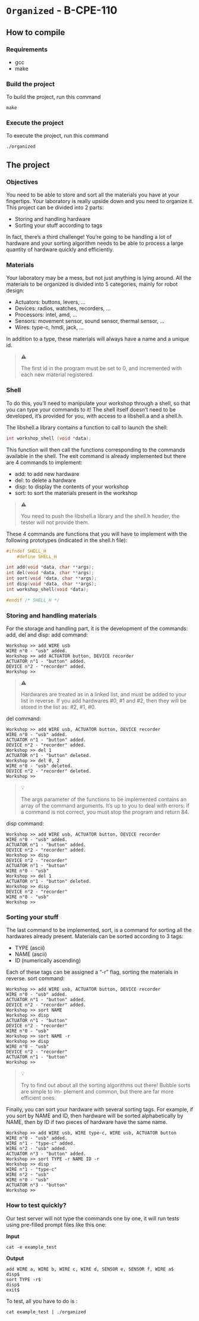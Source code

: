 # `Organized` - B-CPE-110

## How to compile

### Requirements
* gcc
* make

### Build the project

To build the project, run this command
```shell
make
```

### Execute the project

To execute the project, run this command
```shell
./organized
```

## The project

### Objectives
You need to be able to store and sort all the materials you have at your fingertips.
Your laboratory is really upside down and you need to organize it. This project can be divided
into 2 parts:
* Storing and handling hardware
* Sorting your stuff according to tags

In fact, there’s a third challenge! You’re going to be handling a lot of hardware and your sorting
algorithm needs to be able to process a large quantity of hardware quickly and efficiently.

### Materials

Your laboratory may be a mess, but not just anything is lying around. All the materials to be
organized is divided into 5 categories, mainly for robot design:
* Actuators: buttons, levers, ...
* Devices: radios, watches, recorders, ...
* Processors: intel, amd, ...
* Sensors: movement sensor, sound sensor, thermal sensor, ...
* Wires: type-c, hmdi, jack, ...

In addition to a type, these materials will always have a name and a unique id.

> ⚠️
> 
> The first id in the program must be set to 0, and incremented with each new material
registered.

### Shell

To do this, you’ll need to manipulate your workshop through a shell, so that you can type your
commands to it! The shell itself doesn’t need to be developed, it’s provided for you, with access
to a libshell.a and a shell.h.

The libshell.a library contains a function to call to launch the shell:
```c
int workshop_shell (void *data);
```

This function will then call the functions corresponding to the commands available in the shell.
The exit command is already implemented but there are 4 commands to implement:
* add: to add new hardware
* del: to delete a hardware
* disp: to display the contents of your workshop
* sort: to sort the materials present in the workshop

> ⚠️
>
> You need to push the libshell.a library and the shell.h header, the tester will not provide
them.

These 4 commands are functions that you will have to implement with the following prototypes
(indicated in the shell.h file):
```c
#ifndef SHELL_H
    #define SHELL_H

int add(void *data, char **args);
int del(void *data, char **args);
int sort(void *data, char **args);
int disp(void *data, char **args);
int workshop_shell(void *data);

#endif /* SHELL_H */
```

### Storing and handling materials

For the storage and handling part, it is the development of the commands: add, del and disp:
add command:
```shell
Workshop >> add WIRE usb
WIRE n°0 - "usb" added.
Workshop >> add ACTUATOR button, DEVICE recorder
ACTUATOR n°1 - "button" added.
DEVICE n°2 - "recorder" added.
Workshop >>
```

> ⚠️
> 
> Hardwares are treated as in a linked list, and must be added to your list in reverse. If you
add hardwares #0, #1 and #2, then they will be stored in the list as: #2, #1, #0.

del command:
```shell
Workshop >> add WIRE usb, ACTUATOR button, DEVICE recorder
WIRE n°0 - "usb" added.
ACTUATOR n°1 - "button" added.
DEVICE n°2 - "recorder" added.
Workshop >> del 1
ACTUATOR n°1 - "button" deleted.
Workshop >> del 0, 2
WIRE n°0 - "usb" deleted.
DEVICE n°2 - "recorder" deleted.
Workshop >>
```

> 💡
>
> The args parameter of the functions to be implemented contains an array of the command
arguments. It’s up to you to deal with errors: if a command is not correct, you must stop
the program and return 84.

disp command:
```shell
Workshop >> add WIRE usb, ACTUATOR button, DEVICE recorder
WIRE n°0 - "usb" added.
ACTUATOR n°1 - "button" added.
DEVICE n°2 - "recorder" added.
Workshop >> disp
DEVICE n°2 - "recorder"
ACTUATOR n°1 - "button"
WIRE n°0 - "usb"
Workshop >> del 1
ACTUATOR n°1 - "button" deleted.
Workshop >> disp
DEVICE n°2 - "recorder"
WIRE n°0 - "usb"
Workshop >>
```

### Sorting your stuff

The last command to be implemented, sort, is a command for sorting all the hardwares already
present. Materials can be sorted according to 3 tags:
* TYPE (ascii)
* NAME (ascii)
* ID (numerically ascending)

Each of these tags can be assigned a “-r” flag, sorting the materials in reverse.
sort command:
```shell
Workshop >> add WIRE usb, ACTUATOR button, DEVICE recorder
WIRE n°0 - "usb" added.
ACTUATOR n°1 - "button" added.
DEVICE n°2 - "recorder" added.
Workshop >> sort NAME
Workshop >> disp
ACTUATOR n°1 - "button"
DEVICE n°2 - "recorder"
WIRE n°0 - "usb"
Workshop >> sort NAME -r
Workshop >> disp
WIRE n°0 - "usb"
DEVICE n°2 - "recorder"
ACTUATOR n°1 - "button"
Workshop >>
```

> 💡
>
> Try to find out about all the sorting algorithms out there! Bubble sorts are simple to im-
plement and common, but there are far more efficient ones.

Finally, you can sort your hardware with several sorting tags. For example, if you sort by NAME
and ID, then hardware will be sorted alphabetically by NAME, then by ID if two pieces of hardware
have the same name.

```shell
Workshop >> add WIRE usb, WIRE type-c, WIRE usb, ACTUATOR button
WIRE n°0 - "usb" added.
WIRE n°1 - "type-c" added.
WIRE n°2 - "usb" added.
ACTUATOR n°3 - "button" added.
Workshop >> sort TYPE -r NAME ID -r
Workshop >> disp
WIRE n°1 - "type-c"
WIRE n°2 - "usb"
WIRE n°0 - "usb"
ACTUATOR n°3 - "button"
Workshop >>
```

### How to test quickly?

Our test server will not type the commands one by one, it will run tests using pre-filled prompt
files like this one:

**Input**
```shell
cat -e example_test
```

**Output**
```shell
add WIRE a, WIRE b, WIRE c, WIRE d, SENSOR e, SENSOR f, WIRE a$
disp$
sort TYPE -r$
disp$
exit$
```

To test, all you have to do is :
```shell
cat example_test | ./organized
```
